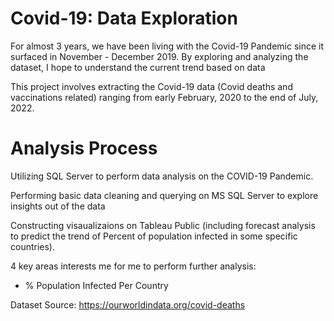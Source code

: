 # Covid-19: Data Exploration

For almost 3 years, we have been living with the Covid-19 Pandemic since it surfaced in November - December 2019. By exploring and analyzing the dataset, I hope to understand the current trend based on data

This project involves extracting the Covid-19 data (Covid deaths and vaccinations related) ranging from early February, 2020 to the end of July, 2022.

# Analysis Process

Utilizing SQL Server to perform data analysis on the COVID-19 Pandemic.

Performing basic data cleaning and querying on MS SQL Server to explore insights out of the data

Constructing visaualizaions on Tableau Public (including forecast analysis to predict the trend of Percent of population infected in some specific countries).

4 key areas interests me for me to perform further analysis:
- % Population Infected Per Country








Dataset Source: https://ourworldindata.org/covid-deaths
